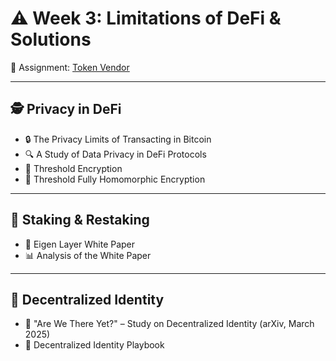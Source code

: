 # ⚠️ Week 3: Limitations of DeFi & Solutions  
📌 Assignment: [Token Vendor](https://speedrunethereum.com/challenge/token-vendor)

---

## 🕵️ Privacy in DeFi
- 🔒 The Privacy Limits of Transacting in Bitcoin  
- 🔍 A Study of Data Privacy in DeFi Protocols  
- 🔐 Threshold Encryption  
- 🔐 Threshold Fully Homomorphic Encryption

---

## 🔁 Staking & Restaking
- 📄 Eigen Layer White Paper  
- 📊 Analysis of the White Paper

---

## 🪪 Decentralized Identity
- 📄 "Are We There Yet?" – Study on Decentralized Identity (arXiv, March 2025)  
- 📘 Decentralized Identity Playbook
